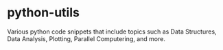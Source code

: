 # python-utils
Various python code snippets that include topics such as Data Structures, Data Analysis, Plotting, Parallel Computering, and more.

